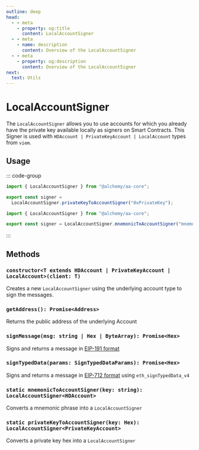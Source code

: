 ```yaml
---
outline: deep
head:
  - - meta
    - property: og:title
      content: LocalAccountSigner
  - - meta
    - name: description
      content: Overview of the LocalAccountSigner
  - - meta
    - property: og:description
      content: Overview of the LocalAccountSigner
next:
  text: Utils
---
```


# LocalAccountSigner

The `LocalAccountSigner` allows you to use accounts for which you already have the private key available locally as signers on Smart Contracts. This Signer is used with `HDAccount | PrivateKeyAccount | LocalAccount` types from `viem`.

## Usage

::: code-group

```ts [private-key.ts]
import { LocalAccountSigner } from "@alchemy/aa-core";

export const signer =
  LocalAccountSigner.privateKeyToAccountSigner("0xPrivateKey");
```

```ts [mnemonic.ts]
import { LocalAccountSigner } from "@alchemy/aa-core";

export const signer = LocalAccountSigner.mnemonicToAccountSigner("mnemonic");
```

:::

## Methods

### `constructor<T extends HDAccount | PrivateKeyAccount | LocalAccount>(client: T)`

Creates a new `LocalAccountSigner` using the underlying account type to sign the messages.

### `getAddress(): Promise<Address>`

Returns the public address of the underlying Account

### `signMessage(msg: string | Hex | ByteArray): Promise<Hex>`

Signs and returns a message in [EIP-191 format](https://eips.ethereum.org/EIPS/eip-191)

### `signTypedData(params: SignTypedDataParams): Promise<Hex>`

Signs and returns a message in [EIP-712 format](https://eips.ethereum.org/EIPS/eip-712) using `eth_signTypedData_v4`

### `static mnemonicToAccountSigner(key: string): LocalAccountSigner<HDAccount>`

Converts a mnemonic phrase into a `LocalAccountSigner`

### `static privateKeyToAccountSigner(key: Hex): LocalAccountSigner<PrivateKeyAccount>`

Converts a private key hex into a `LocalAccountSigner`
